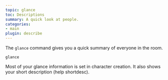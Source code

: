 ```yaml
---
topic: glance
toc: Descriptions
summary: A quick look at people.
categories:
- main
plugin: describe
---
```


The `glance` command gives you a quick summary of everyone in the room.

`glance`

Most of your glance information is set in character creation.  It also shows your short description (help shortdesc).